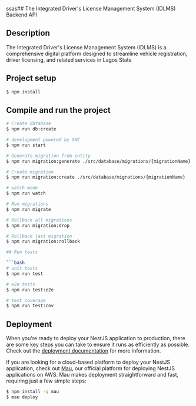 ssas## The Integrated Driver's License Management System (IDLMS) Backend API
## Description

The Integrated Driver's License Management System (IDLMS) is a comprehensive digital platform designed to streamline vehicle registration, driver licensing, and related services in Lagos State

## Project setup

```bash
$ npm install
```

## Compile and run the project

```bash
# Create database
$ npm run db:create

# development powered by SWC
$ npm run start

# Generate migration from entity
$ npm run migration:generate ./src/database/migrations/{migrationName}

# Create migration
$ npm run migration:create ./src/database/migrations/{migrationName}

# watch mode
$ npm run watch

# Run migrations
$ npm run migrate

# Rollback all migrations
$ npm run migration:drop

# Rollback last migration
$ npm run migration:rollback

## Run tests

```bash
# unit tests
$ npm run test

# e2e tests
$ npm run test:e2e

# test coverage
$ npm run test:cov
```

## Deployment

When you're ready to deploy your NestJS application to production, there are some key steps you can take to ensure it runs as efficiently as possible. Check out the [deployment documentation](https://docs.nestjs.com/deployment) for more information.

If you are looking for a cloud-based platform to deploy your NestJS application, check out [Mau](https://mau.nestjs.com), our official platform for deploying NestJS applications on AWS. Mau makes deployment straightforward and fast, requiring just a few simple steps:

```bash
$ npm install -g mau
$ mau deploy
```
